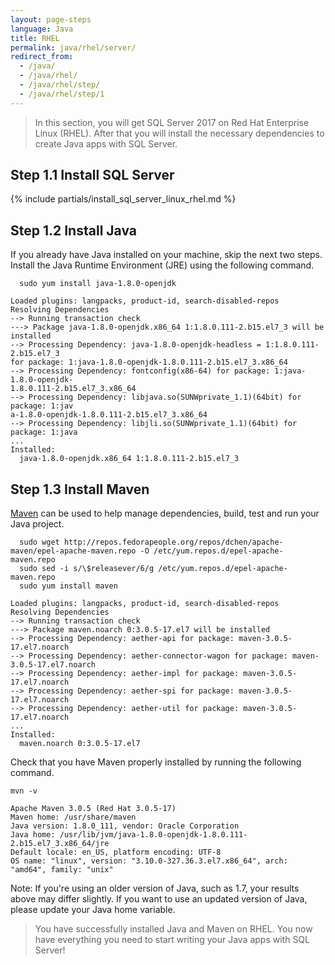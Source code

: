 ```yaml
---
layout: page-steps
language: Java
title: RHEL
permalink: java/rhel/server/
redirect_from:
  - /java/
  - /java/rhel/
  - /java/rhel/step/
  - /java/rhel/step/1
---
```


> In this section, you will get SQL Server 2017 on Red Hat Enterprise Linux (RHEL). After that you will install the necessary dependencies to create Java apps with SQL Server.

## Step 1.1 Install SQL Server

{% include partials/install_sql_server_linux_rhel.md %}

## Step 1.2 Install Java

If you already have Java installed on your machine, skip the next two steps. Install the Java Runtime Environment (JRE) using the following command.

```terminal
  sudo yum install java-1.8.0-openjdk
```

```results
Loaded plugins: langpacks, product-id, search-disabled-repos
Resolving Dependencies
--> Running transaction check
---> Package java-1.8.0-openjdk.x86_64 1:1.8.0.111-2.b15.el7_3 will be installed
--> Processing Dependency: java-1.8.0-openjdk-headless = 1:1.8.0.111-2.b15.el7_3
for package: 1:java-1.8.0-openjdk-1.8.0.111-2.b15.el7_3.x86_64
--> Processing Dependency: fontconfig(x86-64) for package: 1:java-1.8.0-openjdk-
1.8.0.111-2.b15.el7_3.x86_64
--> Processing Dependency: libjava.so(SUNWprivate_1.1)(64bit) for package: 1:jav
a-1.8.0-openjdk-1.8.0.111-2.b15.el7_3.x86_64
--> Processing Dependency: libjli.so(SUNWprivate_1.1)(64bit) for package: 1:java
...
Installed:
  java-1.8.0-openjdk.x86_64 1:1.8.0.111-2.b15.el7_3
```

## Step 1.3 Install Maven

[Maven](https://maven.apache.org/) can be used to help manage dependencies, build, test and run your Java project.

```terminal
  sudo wget http://repos.fedorapeople.org/repos/dchen/apache-maven/epel-apache-maven.repo -O /etc/yum.repos.d/epel-apache-maven.repo
  sudo sed -i s/\$releasever/6/g /etc/yum.repos.d/epel-apache-maven.repo
  sudo yum install maven
```

```results
Loaded plugins: langpacks, product-id, search-disabled-repos
Resolving Dependencies
--> Running transaction check
---> Package maven.noarch 0:3.0.5-17.el7 will be installed
--> Processing Dependency: aether-api for package: maven-3.0.5-17.el7.noarch
--> Processing Dependency: aether-connector-wagon for package: maven-3.0.5-17.el7.noarch
--> Processing Dependency: aether-impl for package: maven-3.0.5-17.el7.noarch
--> Processing Dependency: aether-spi for package: maven-3.0.5-17.el7.noarch
--> Processing Dependency: aether-util for package: maven-3.0.5-17.el7.noarch
...
Installed:
  maven.noarch 0:3.0.5-17.el7
```

Check that you have Maven properly installed by running the following command.

```terminal
mvn -v
```

```results
Apache Maven 3.0.5 (Red Hat 3.0.5-17)
Maven home: /usr/share/maven
Java version: 1.8.0_111, vendor: Oracle Corporation
Java home: /usr/lib/jvm/java-1.8.0-openjdk-1.8.0.111-2.b15.el7_3.x86_64/jre
Default locale: en_US, platform encoding: UTF-8
OS name: "linux", version: "3.10.0-327.36.3.el7.x86_64", arch: "amd64", family: "unix"
```

Note: If you're using an older version of Java, such as 1.7, your results above may differ slightly. If you want to use an updated version of Java, please update your Java home variable.

> You have successfully installed Java and Maven on RHEL. You now have everything you need to start writing your Java apps with SQL Server!
